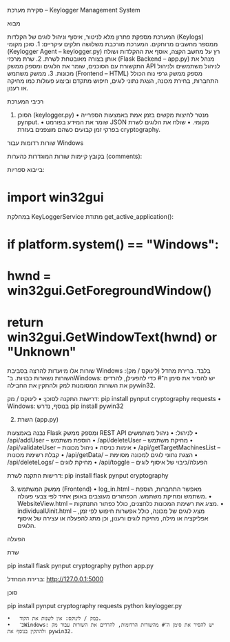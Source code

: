 
סקירת מערכת – Keylogger Management System

מבוא

המערכת מספקת פתרון מלא לניטור, איסוף וניהול לוגים של הקלדות (Keylogs) ממספר מחשבים מרוחקים.
המערכת מורכבת משלושה חלקים עיקריים:
	1.	סוכן מקומי (Keylogger Agent – keylogger.py)
רץ על מחשב הקצה, אוסף את ההקלדות ושולח אותן בצורה מאובטחת לשרת.
	2.	שרת מרכזי (Flask Backend – app.py)
מנהל את התקשורת עם הסוכנים, שומר את הלוגים ומספק ממשק API לניהול משתמשים ולניהול מכונות.
	3.	ממשק משתמש (Frontend – HTML)
מספק ממשק גרפי נוח הכולל התחברות, בחירת מכונה, הצגת נתוני לוגים, חיפוש מתקדם וביצוע פעולות כמו מחיקה או רענון.



רכיבי המערכת

1. הסוכן (keylogger.py)
	•	מנטר לחיצות מקשים בזמן אמת באמצעות הספרייה pynput.
	•	שומר את המידע בפורמט JSON מקומי.
	•	שולח את הלוגים לשרת בפרקי זמן קבועים כשהם מוצפנים בעזרת cryptography.

שורות רדומות עבור Windows

בקובץ קיימות שורות המוגדרות כהערות (comments):

בייבוא ספריות:
# import win32gui
במחלקת KeyLoggerService מתודת get_active_application(): 
# if platform.system() == "Windows":
# hwnd = win32gui.GetForegroundWindow()
# return win32gui.GetWindowText(hwnd) or "Unknown"

שורות אלו מיועדות להרצה בסביבת Windows בלבד.
ברירת מחדל (לינוקס / מק): השורות נשארות כבויות.
ב־Windows: יש להסיר את סימן ה־# כדי להפעילן, להרדים את השורות המסומנות למק ולהתקין את החבילה pywin32.

דרישות התקנה לסוכן:
	•	לינוקס / מק: pip install pynput cryptography requests
	•	Windows: בנוסף, נדרש pip install pywin32



2. השרת (app.py)

נבנה באמצעות Flask ומספק ממשק REST API לניהול:
	•	ניהול משתמשים
	•	/api/addUser – הוספת משתמש
	•	/api/deleteUser – מחיקת משתמש
	•	/api/validateUser – אימות כניסה
	•	ניהול מכונות
	•	/api/getTargetMachinesList – קבלת רשימת מכונות
	•	/api/getData/<machine> – הצגת נתוני לוגים למכונה מסוימת
	•	/api/deleteLogs/<machine> – מחיקת לוגים
	•	/api/toggle – הפעלה/כיבוי של איסוף לוגים

דרישות התקנה לשרת:
pip install flask pynput cryptography



3. ממשק המשתמש (Frontend)
	•	log_in.html – מאפשר התחברות, הוספת משתמש ומחיקת משתמש. הכפתורים מעוצבים באופן אחיד לפי צבעי פעולה.
	•	WebsiteView.html – מציג את רשימת המכונות כלחצנים, כולל כפתור התנתקות.
	•	individualUinit.html – מציג לוגים של מכונה, כולל אפשרות חיפוש לפי זמן, אפליקציה או מילה, מחיקת לוגים ורענון, וכן מתג להפעלה או עצירה של איסוף הלוגים.



הפעלה

שרת

pip install flask pynput cryptography
python app.py

ברירת המחדל: http://127.0.0.1:5000

סוכן

pip install pynput cryptography requests
python keylogger.py

	•	במק / לינוקס: אין לשנות את הקוד.
	•	ב־Windows: יש להסיר את סימן ה־# מהשורות הרדומות, להרדים את השורות עבור מק ולהתקין בנוסף את pywin32.

